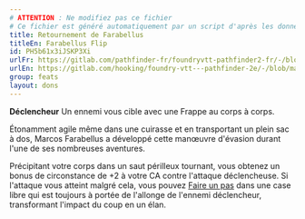 ```yaml
---
# ATTENTION : Ne modifiez pas ce fichier
# Ce fichier est généré automatiquement par un script d'après les données du module Foundry VTT officiel et de sa traduction
title: Retournement de Farabellus
titleEn: Farabellus Flip
id: PH5b61x3iJSKP3Xi
urlFr: https://gitlab.com/pathfinder-fr/foundryvtt-pathfinder2-fr/-/blob/master/data/feats/PH5b61x3iJSKP3Xi.htm
urlEn: https://gitlab.com/hooking/foundry-vtt---pathfinder-2e/-/blob/master/packs/data/feats.db/farabellus-flip.json
group: feats
layout: dons
---
```

**Déclencheur** Un ennemi vous cible avec une Frappe au corps à corps.

Étonamment agile même dans une cuirasse et en transportant un plein sac à dos, Marcos Farabellus a développé cette manœuvre d'évasion durant l'une de ses nombreuses aventures.

Précipitant votre corps dans un saut périlleux tournant, vous obtenez un bonus de circonstance de +2 à votre CA contre l'attaque déclencheuse. Si l'attaque vous atteint malgré cela, vous pouvez [Faire un pas](../actions/faire-un-pas.md) dans une case libre qui est toujours à portée de l'allonge de l'ennemi déclencheur, transformant l'impact du coup en un élan.


